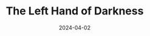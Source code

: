 ---
title: "The Left Hand of Darkness"
authors: "Ursula K. Le Guin"
date: 2024-04-02
weight: 1
books/tags:
    - "fiction"
    - "science fiction"
---